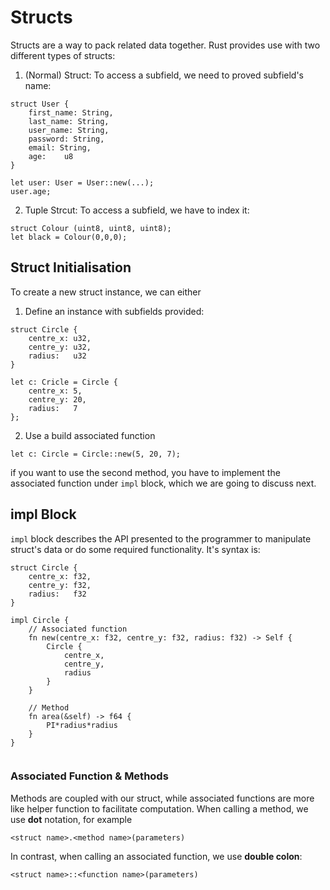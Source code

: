 # Structs
Structs are a way to pack related data together. Rust provides use with two different types of structs:
1. (Normal) Struct: To access a subfield, we need to proved subfield's name:
```
struct User {
    first_name: String,
    last_name: String,
    user_name: String,
    password: String,
    email: String,
    age:    u8
}

let user: User = User::new(...);
user.age;
```
2. Tuple Strcut: To access a subfield, we have to index it:
```
struct Colour (uint8, uint8, uint8);
let black = Colour(0,0,0);
```

## Struct Initialisation

To create a new struct instance, we can either
1. Define an instance with subfields provided:

```
struct Circle {
    centre_x: u32,
	centre_y: u32,
	radius:   u32
}

let c: Cricle = Circle {
	centre_x: 5,
	centre_y: 20,
	radius:	  7
};

```

2. Use a build associated function

```
let c: Circle = Circle::new(5, 20, 7);

```

if you want to use the second method, you have to implement the associated function under `impl` block, which we are going to discuss next.

## impl Block
`impl` block describes the API presented to the programmer to manipulate struct's data or do some required functionality. It's syntax is:

```
struct Circle {
    centre_x: f32,
	centre_y: f32,
	radius:   f32
}

impl Circle {
	// Associated function		
	fn new(centre_x: f32, centre_y: f32, radius: f32) -> Self {
		Circle {
			centre_x,
			centre_y,
			radius
		}
	}	

	// Method
	fn area(&self) -> f64 {
		PI*radius*radius
	}
}
	
```

### Associated Function & Methods
Methods are coupled with our struct, while associated functions are more like helper function to facilitate computation. When calling a method, we use **dot** notation, for example

`<struct name>.<method name>(parameters)`

In contrast, when calling an associated function, we use **double colon**:

`<struct name>::<function name>(parameters)`